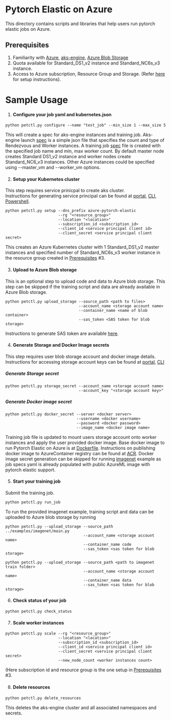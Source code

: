 # Pytorch Elastic on Azure
This directory contains scripts and libraries that help users run pytorch elastic jobs on Azure.

## Prerequisites
1. Familiarity with [Azure](https://azure.microsoft.com/en-us/), [aks-engine](https://github.com/Azure/aks-engine), [Azure Blob Storage](https://azure.microsoft.com/en-us/services/storage/blobs/)
2. Quota available for Standard_DS1_v2 instance and Standard_NC6s_v3 instance.
3. Access to Azure subscription, Resource Group and Storage. (Refer [here](https://github.com/Azure/MachineLearningNotebooks/blob/master/configuration.ipynb) for setup instructions).

# Sample Usage

1. #### Configure your job yaml and kubernetes.json
```
python petctl.py configure --name "test_job" --min_size 1 --max_size 5
```
This will create a spec for aks-engine instances and training job. Aks-engine launch [spec](config/kubernetes.json) is a simple json file that specifies the count and type of Rendezvous and Worker instances. A training job [spec](config/sample_specs.yaml) file is created with the specified job name and min, max worker count.
By default master node creates Standard DS1_v2 instance and worker nodes create Standard_NC6_v3 instances. Other Azure instances could be specified using --master_vm and --worker_vm options.

2. #### Setup your Kubernetes cluster

This step requires service prinicpal to create aks cluster.  
Instructions for generating service principal can be found at [portal](https://docs.microsoft.com/en-us/azure/active-directory/develop/howto-create-service-principal-portal), [CLI](https://docs.microsoft.com/en-us/cli/azure/create-an-azure-service-principal-azure-cli?view=azure-cli-latest), [Powershell](https://docs.microsoft.com/en-us/powershell/azure/create-azure-service-principal-azureps).  
```
python petctl.py setup --dns_prefix azure-pytorch-elastic 
                       --rg "<resource_group>" 
                       --location "<location>" 
                       --subscription_id <subscription_id>
                       --client_id <service principal client id>
                       --client_secret <service principal client secret>                       
```
This creates an Azure Kubernetes cluster with 1 Standard_DS1_v2 master instances and specified number of Standard_NC6s_v3 worker instance in the resource group created in [Prerequisites](#Prerequisites) #3.

3. #### Upload to Azure Blob storage

This is an optional step to upload code and data to Azure blob storage. This step can be skipped if the training script and data are already available in Azure Blob storage.
```
python petctl.py upload_storage --source_path <path to files>
                                --account_name <storage account name>
                                --container_name <name of blob container>
                                --sas_token <SAS token for blob storage>
```
Instructions to generate SAS token are available [here](https://adamtheautomator.com/azure-sas-token/).

4. #### Generate Storage and Docker Image secrets

This step requires user blob storage account and docker image details.
Instructions for accessing storage account keys can be found at [portal](https://docs.microsoft.com/en-us/azure/storage/common/storage-account-keys-manage), [CLI](https://docs.microsoft.com/en-us/cli/azure/storage/account/keys)  

##### Generate Storage secret
```
python petctl.py storage_secret --account_name <storage account name> 
                                --account_key "<storage account key>" 
```
##### Generate Docker image secret
```
python petctl.py docker_secret --server <docker server> 
                               --username <docker username> 
                               --password <docker password>
                               --image_name <docker image name>
```

Training job file is updated to mount users storage account onto worker instances and apply the user provided docker image.
Base docker image to run Pytorch Elastic on Azure is at [Dockerfile](config/Dockerfile). Instructions on publishing docker image to  AzureContainer registry can be found at [ACR](https://docs.microsoft.com/en-us/azure/container-registry/container-registry-get-started-docker-cli).
Docker image secret generation can be skipped for running [imagenet](../../examples/imagenet/main.py) example as job specs yaml is already populated with public AzureML image with pytorch elastic support.

5. #### Start your training job

Submit the training job.
```
python petctl.py run_job
```
To run the provided imagenet example, training script and data can be uploaded to Azure blob storage by running
```
python petctl.py --upload_storage --source_path ../examples/imagenet/main.py
                                  --account_name <storage account name>
                                  --container_name code
                                  --sas_token <sas token for blob storage>
```
```
python petctl.py --upload_storage --source_path <path to imagenet train folder>
                                  --account_name <storage account name>
                                  --container_name data
                                  --sas_token <sas token for blob storage>
```

6. #### Check status of your job
```
python petctl.py check_status
```
7. #### Scale worker instances
```
python petctl.py scale --rg "<resource_group>"
                       --location "<location>"
                       --subscription_id <subscription_id>
                       --client_id <service principal client id>
                       --client_secret <service principal client secret>
                       --new_node_count <worker instances count>    
```
(Here subscription id and resource group is the one setup in [Prerequisites](#Prerequisites) #3.

8. #### Delete resources
````
python petctl.py delete_resources
````
This deletes the aks-engine cluster and all associated namespaces and secrets.
